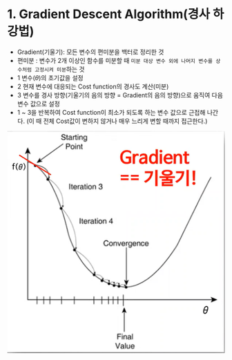 # 1. Gradient Descent Algorithm(경사 하강법)

- Gradient(기울기): 모든 변수의 편미분을 백터로 정리한 것
- 편미분 : 변수가 2개 이상인 함수를 미분할 때 `미분 대상 변수 외에 나머지 변수를 상수처럼 고정시켜 미분`하는 것
- 1 변수($\theta$)의 초기값을 설정
- 2 현재 변수에 대응되는 Cost function의 경사도 계산(미분)
- 3 변수를 경사 방향(기울기의 음의 방향 = Gradient의 음의 방향)으로 움직여 다음 변수 값으로 설정
- 1 ~ 3을 반복하여 Cost function이 최소가 되도록 하는 변수 값으로 근접해 나간다. (이 때 전체 Cost값이 변하지 않거나 매우 느리게 변할 때까지 접근한다.)

![alt text](./Picture/Gradient_Descent_Algorithm.png)

